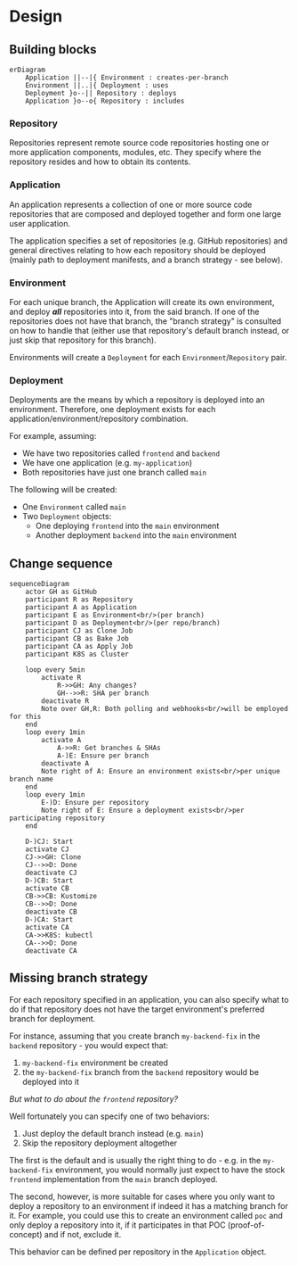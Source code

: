 # Design

## Building blocks

```mermaid
erDiagram
    Application ||--|{ Environment : creates-per-branch
    Environment ||..|{ Deployment : uses
    Deployment }o--|| Repository : deploys
    Application }o--o{ Repository : includes
```

### Repository

Repositories represent remote source code repositories hosting one or more application components, modules, etc. They
specify where the repository resides and how to obtain its contents.

### Application

An application represents a collection of one or more source code repositories that are composed and deployed together
and form one large user application. 

The application specifies a set of repositories (e.g. GitHub repositories) and general directives relating to how each
repository should be deployed (mainly path to deployment manifests, and a branch strategy - see below).

### Environment

For each unique branch, the Application will create its own environment, and deploy **_all_** repositories into it, from
the said branch. If one of the repositories does not have that branch, the "branch strategy" is consulted on how to
handle that (either use that repository's default branch instead, or just skip that repository for this branch).

Environments will create a `Deployment` for each `Environment`/`Repository` pair. 

### Deployment

Deployments are the means by which a repository is deployed into an environment. Therefore, one deployment exists for
each application/environment/repository combination.

For example, assuming:

- We have two repositories called `frontend` and `backend`
- We have one application (e.g. `my-application`)
- Both repositories have just one branch called `main`

The following will be created:

- One `Environment` called `main`
- Two `Deployment` objects:
  - One deploying `frontend` into the `main` environment
  - Another deployment `backend` into the `main` environment

## Change sequence

```mermaid
sequenceDiagram
    actor GH as GitHub
    participant R as Repository
    participant A as Application
    participant E as Environment<br/>(per branch)
    participant D as Deployment<br/>(per repo/branch)
    participant CJ as Clone Job
    participant CB as Bake Job
    participant CA as Apply Job
    participant K8S as Cluster

    loop every 5min
        activate R
            R->>GH: Any changes?
            GH-->>R: SHA per branch
        deactivate R
        Note over GH,R: Both polling and webhooks<br/>will be employed for this
    end
    loop every 1min
        activate A
            A->>R: Get branches & SHAs
            A-)E: Ensure per branch
        deactivate A
        Note right of A: Ensure an environment exists<br/>per unique branch name
    end
    loop every 1min
        E-)D: Ensure per repository
        Note right of E: Ensure a deployment exists<br/>per participating repository
    end
    
    D-)CJ: Start
    activate CJ
    CJ->>GH: Clone
    CJ-->>D: Done
    deactivate CJ
    D-)CB: Start
    activate CB
    CB->>CB: Kustomize
    CB-->>D: Done
    deactivate CB
    D-)CA: Start
    activate CA
    CA->>K8S: kubectl
    CA-->>D: Done
    deactivate CA
```

## Missing branch strategy

For each repository specified in an application, you can also specify what to do if that repository does not have the
target environment's preferred branch for deployment.

For instance, assuming that you create branch `my-backend-fix` in the `backend` repository - you would expect that:

1. `my-backend-fix` environment be created
2. the `my-backend-fix` branch from the `backend` repository would be deployed into it

_But what to do about the `frontend` repository?_ 

Well fortunately you can specify one of two behaviors:

1. Just deploy the default branch instead (e.g. `main`)
2. Skip the repository deployment altogether

The first is the default and is usually the right thing to do - e.g. in the `my-backend-fix` environment, you would
normally just expect to have the stock `frontend` implementation from the `main` branch deployed.

The second, however, is more suitable for cases where you only want to deploy a repository to an environment if indeed
it has a matching branch for it. For example, you could use this to create an environment called `poc` and only deploy
a repository into it, if it participates in that POC (proof-of-concept) and if not, exclude it.

This behavior can be defined per repository in the `Application` object.
